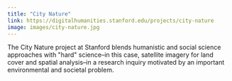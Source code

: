 ```yaml
---
title: "City Nature"
link: https://digitalhumanities.stanford.edu/projects/city-nature
image: images/city-nature.jpg
---
```

The City Nature project at Stanford blends humanistic and social science approaches with "hard" science–in this case, satellite imagery for land cover and spatial analysis–in a research inquiry motivated by an important environmental and societal problem.
